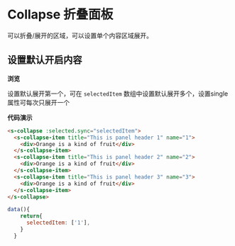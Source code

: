 # Collapse 折叠面板

可以折叠/展开的区域，可以设置单个内容区域展开。

## 设置默认开启内容

**浏览**

设置默认展开第一个，可在 `selectedItem` 数组中设置默认展开多个，设置single属性可每次只展开一个

<ClientOnly>
<s-collapse-demo></s-collapse-demo>
</ClientOnly>

**代码演示**

```html
<s-collapse :selected.sync="selectedItem">
  <s-collapse-item title="This is panel header 1" name="1">
    <div>Orange is a kind of fruit</div>
  </s-collapse-item>
  <s-collapse-item title="This is panel header 2" name="2">
    <div>Orange is a kind of fruit</div>
  </s-collapse-item>
  <s-collapse-item title="This is panel header 3" name="3">
    <div>Orange is a kind of fruit</div>
  </s-collapse-item>
</s-collapse>
```

```js
data(){
    return{
      selectedItem: ['1'],
    }
  }
```
